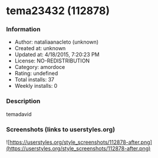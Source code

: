 # tema23432 (112878)

### Information
- Author: nataliaanacleto (unknown)
- Created at: unknown
- Updated at: 4/18/2015, 7:20:23 PM
- License: NO-REDISTRIBUTION
- Category: amordoce
- Rating: undefined
- Total installs: 37
- Weekly installs: 0


### Description
temadavid


### Screenshots (links to userstyles.org)
![https://userstyles.org/style_screenshots/112878-after.png](https://userstyles.org/style_screenshots/112878-after.png)


